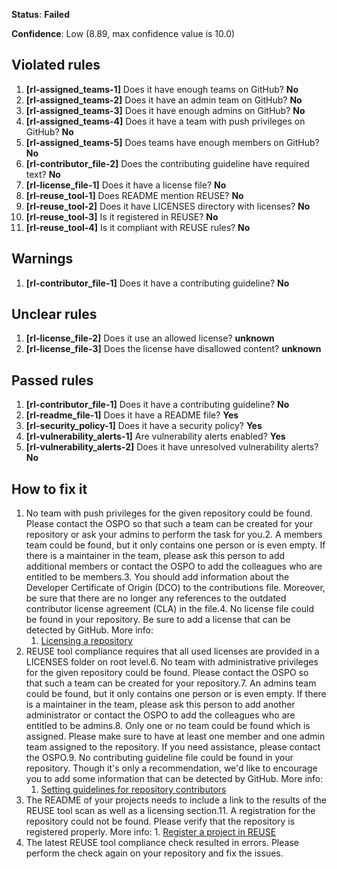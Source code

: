 **Status**: **Failed**

**Confidence**: Low (8.89, max confidence value is 10.0)

## Violated rules

1.  **[rl-assigned_teams-1]** Does it have enough teams on GitHub? **No**
1.  **[rl-assigned_teams-2]** Does it have an admin team on GitHub? **No**
1.  **[rl-assigned_teams-3]** Does it have enough admins on GitHub? **No**
1.  **[rl-assigned_teams-4]** Does it have a team with push privileges on GitHub? **No**
1.  **[rl-assigned_teams-5]** Does teams have enough members on GitHub? **No**
1.  **[rl-contributor_file-2]** Does the contributing guideline have required text? **No**
1.  **[rl-license_file-1]** Does it have a license file? **No**
1.  **[rl-reuse_tool-1]** Does README mention REUSE? **No**
1.  **[rl-reuse_tool-2]** Does it have LICENSES directory with licenses? **No**
1.  **[rl-reuse_tool-3]** Is it registered in REUSE? **No**
1.  **[rl-reuse_tool-4]** Is it compliant with REUSE rules? **No**


## Warnings

1.  **[rl-contributor_file-1]** Does it have a contributing guideline? **No**


## Unclear rules

1.  **[rl-license_file-2]** Does it use an allowed license? **unknown**
1.  **[rl-license_file-3]** Does the license have disallowed content? **unknown**


## Passed rules

1.  **[rl-contributor_file-1]** Does it have a contributing guideline? **No**
1.  **[rl-readme_file-1]** Does it have a README file? **Yes**
1.  **[rl-security_policy-1]** Does it have a security policy? **Yes**
1.  **[rl-vulnerability_alerts-1]** Are vulnerability alerts enabled? **Yes**
1.  **[rl-vulnerability_alerts-2]** Does it have unresolved vulnerability alerts? **No**


## How to fix it

1.  No team with push privileges for the given repository could be found. Please contact the OSPO so that such a team can be created for your repository or ask your admins to perform the task for you.2.  A members team could be found, but it only contains one person or is even empty. If there is a maintainer in the team, please ask this person to add additional members or contact the OSPO to add the colleagues who are entitled to be members.3.  You should add information about the Developer Certificate of Origin (DCO) to the contributions file. Moreover, be sure that there are no longer any references to the outdated contributor license agreement (CLA) in the file.4.  No license file could be found in your repository. Be sure to add a license that can be detected by GitHub.
    More info:
    1.  [Licensing a repository](https://docs.github.com/en/github/creating-cloning-and-archiving-repositories/licensing-a-repository#determining-the-location-of-your-license)
5.  REUSE tool compliance requires that all used licenses are provided in a LICENSES folder on root level.6.  No team with administrative privileges for the given repository could be found. Please contact the OSPO so that such a team can be created for your repository.7.  An admins team could be found, but it only contains one person or is even empty. If there is a maintainer in the team, please ask this person to add another administrator or contact the OSPO to add the colleagues who are entitled to be admins.8.  Only one or no team could be found which is assigned. Please make sure to have at least one member and one admin team assigned to the repository. If you need assistance, please contact the OSPO.9.  No contributing guideline file could be found in your repository. Though it's only a recommendation, we'd like to encourage you to add some information that can be detected by GitHub.
    More info:
    1.  [Setting guidelines for repository contributors](https://docs.github.com/en/communities/setting-up-your-project-for-healthy-contributions/setting-guidelines-for-repository-contributors#adding-a-contributing-file)
10.  The README of your projects needs to include a link to the results of the REUSE tool scan as well as a licensing section.11.  A registration for the repository could not be found. Please verify that the repository is registered properly.
    More info:
    1.  [Register a project in REUSE](https://api.reuse.software/register)
12.  The latest REUSE tool compliance check resulted in errors. Please perform the check again on your repository and fix the issues.
